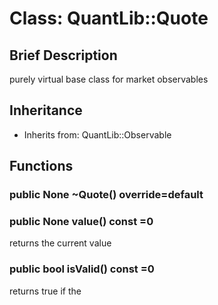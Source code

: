 # Class: QuantLib::Quote

## Brief Description
purely virtual base class for market observables 

## Inheritance
- Inherits from: QuantLib::Observable

## Functions
### public None ~Quote() override=default


### public None value() const =0
returns the current value 

### public bool isValid() const =0
returns true if the 

